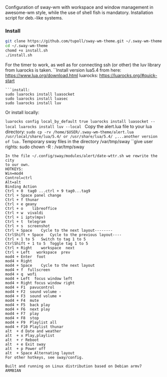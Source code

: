 Configuration of sway-wm with workspace and window management in awesome-wm style,
 while the use of shell fish is mandatory.
Installation script for deb.-like systems.
### Install

```bash
git clone https://github.com/tupoll/sway-wm-theme.git ~/.sway-wm-theme
cd ~/.sway-wm-theme
chomd +x install.sh
./install.sh
```

For the timer to work, as well as for connecting ssh (or other)
the luv library from luarocks is taken.
``Install version lua5.4 from here:
 https://www.lua.org/download.html
luarocks:
  https://luarocks.org/#quick-start
```
```install:  
sudo luarocks install luasocket
sudo luarocks install luasec
sudo luarocks install luv
```
Or install locally:

``luarocks config local_by_default true
luarocks install luasocket --local
luarocks install luv --local
``
Copy the alert.lua file to your lua directory:
``
sudo cp -rv /home/$USER/.sway-wm-theme/alert.lua /usr/local/share/lua/5.4/
or /usr/share/lua/5.4/ ,...another version of lua.
``
Temporary sway files in the directory /var/tmp/sway
``give user rights:
sudo chown -R <username>:<usergroup> /var/tmp/sway
```
In the file ~/.config/sway/modules/alert/date-wttr.sh we rewrite the city
to our own.
HOTKEYS:
Win=mod4
Control=ctrl
Alt=alt
Binding	Action
Ctrl + 0  tag0 ...ctrl + 9 tag0...tag9 
Ctrl + Space panel change
Ctrl + f thunar
Ctrl + e geany
Ctrl + o	libreoffice
Ctrl + w  vivaldi
Ctrl + i iptv(mpv)
Ctrl + t  telegram
Ctrl + s  screenshot
Ctrl + Space	Cycle to the next layout--------
CtrlShift + Space	Cycle to the previous layout----
Ctrl + 1 to 5	Switch to tag 1 to 5
CtrlShift + 1 to 5	Toggle tag 1 to 5
Ctrl + Right	workspace  next
Ctrl + Left   workspace  prev
mod4 + Enter  foot
mod4 + Right  
mod4 + Space	Cycle to the next layout
mod4 + f  fullscreen
mod4 + q  wofi
mod4 + Left  focus window left
mod4 + Right focus window right
mod4 + F1  pavucontrol
mod4 + F2  sound volume -
mod4 + F3  sound volume +
mod4 + F4  mute
mod4 + F5  back play
mod4 + F6  next play
mod4 + F7  play
mod4 + F8  stop
mod4 + F9  Playlist all 
mod4 + F10 Playlist thunar
alt  + d Date and weather
alt  + x Play,playlist
alt  + r Reboot
alt  + e Exit sway
alt  + p Power off
alt  + Space Alternating layout
For other hotkeys, see sway/config.

Built and running on Linux distribution based on Debian armv7
ARMBIAN
